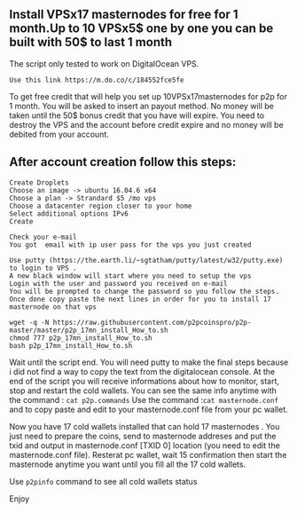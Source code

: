## Install VPSx17 masternodes for free for 1 month.Up to 10 VPSx5$ one by one you can be built with 50$ to last 1 month
The script only tested to work on DigitalOcean VPS.

```Use this link https://m.do.co/c/184552fce5fe ```

To get free credit that will help you set up 10VPSx17masternodes for p2p for 1 month.
You will be asked to insert an payout method.  No money will be taken until the 50$ bonus credit that you have will expire. 
You need to destroy the VPS and the account before credit expire and no money will be debited from your account. 


## After account creation follow this steps:
```
Create Droplets
Choose an image -> ubuntu 16.04.6 x64
Choose a plan -> Strandard $5 /mo vps
Choose a datacenter region closer to your home
Select additional options IPv6
Create

Check your e-mail
You got  email with ip user pass for the vps you just created

Use putty (https://the.earth.li/~sgtatham/putty/latest/w32/putty.exe) to login to VPS .
A new black window will start where you need to setup the vps
Login with the user and password you received on e-mail
You will be prompted to change the password so you follow the steps.
Once done copy paste the next lines in order for you to install 17 masternode on that vps
```
```
wget -q -N https://raw.githubusercontent.com/p2pcoinspro/p2p-master/master/p2p_17mn_install_How_to.sh
chmod 777 p2p_17mn_install_How_to.sh
bash p2p_17mn_install_How_to.sh
```
Wait until the script end.
You will need putty to make the final steps because i did not find a way to copy the text from the digitalocean console.
At the end of the script you will receive informations about how to monitor, start, stop and restart the cold wallets.
You can see the same info anytime with the command : ```cat p2p.commands```
Use the command :```cat masternode.conf```
and to copy paste and edit to your masternode.conf file from your pc wallet. 

Now you have 17 cold wallets installed that can hold 17 masternodes .  You just need to prepare the coins, send to masternode addreses and put the txid and output in masternode.conf [TXID 0] location (you need to edit the masternode.conf file). Resterat pc wallet, wait 15 confirmation then start the masternode anytime you want until you fill all the 17 cold wallets.

Use ```p2pinfo``` command to see all cold wallets status

Enjoy 
